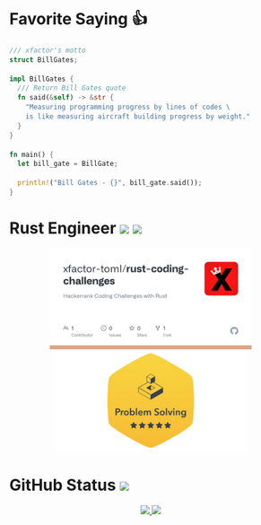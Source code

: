 # Favorite Saying 👍

```rust
/// xfactor's motto
struct BillGates;

impl BillGates {
  /// Return Bill Gates quote
  fn said(&self) -> &str {
    "Measuring programming progress by lines of codes \
    is like measuring aircraft building progress by weight."
  }
}

fn main() {
  let bill_gate = BillGate;

  println!("Bill Gates - {}", bill_gate.said());
}
```


# Rust Engineer ![](https://img.shields.io/badge/rust-%23000000.svg?style=for-the-badge&logo=rust&logoColor=white) ![](https://img.shields.io/badge/-Hackerrank-2EC866?style=for-the-badge&logo=HackerRank&logoColor=white)

<div id='profile-them' style='display: flex; flex-wrap: wrap; justify-content: center;' align='center'>
  <a target="_blank" href='https://github.com/xfactor-toml/rust-coding-challenges'>
    <img height="180px" src='./assets/rust-coding-challenges.png' />
  </a>

  <a  target="_blank" href='https://www.hackerrank.com/profile/xfactor_toml'>
    <img height="180px" src='./assets/hackerrank-problem-solving.png' />
  </a>
</div>


# GitHub Status ![](https://komarev.com/ghpvc/?username=xfactor-toml&color=blueviolet)

<div id='profile-them' align='center'>
  <a class='github-status' href='https://github.com/xfactor-toml'>
    <img height="180px" src='https://github-readme-stats.vercel.app/api?username=xfactor-toml&show_icons=true&theme=radical' />
  </a>
  <a class='Most-used-languages' href='https://github.com/xfactor-toml'>
    <img height="180px" id='github-status' src='https://github-readme-stats.vercel.app/api/top-langs/?username=xfactor-toml&layout=compact' />
  </a>
</div>

